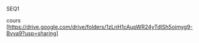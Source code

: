 
SEQ1

cours [https://drive.google.com/drive/folders/1zLnH1cAupWR24yTdISh5oimyg9-Bvva9?usp=sharing]
